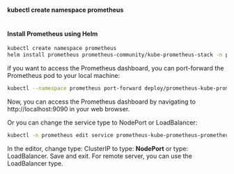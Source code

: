 






#### kubectl create namespace prometheus

```bash

```

#### Install Prometheus using Helm

```bash
kubectl create namespace prometheus
helm install prometheus prometheus-community/kube-prometheus-stack -n prometheus
```



if you want to access the Prometheus dashboard, you can port-forward the Prometheus pod to your local machine:
```bash
kubectl --namespace prometheus port-forward deploy/prometheus-kube-prometheus-prometheus 9090
```
Now, you can access the Prometheus dashboard by navigating to http://localhost:9090 in your web browser.

Or you can change the service type to NodePort or LoadBalancer:
```bash
kubectl -n prometheus edit service prometheus-kube-prometheus-prometheus
```
In the editor, change type: ClusterIP to type: **NodePort** or type: LoadBalancer. Save and exit.
For remote server, you can use the LoadBalancer type.
